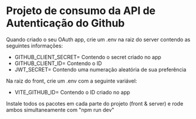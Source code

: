 <h1> Projeto de consumo da API de Autenticação do Github</h1>

<p>Quando criado o seu OAuth app, crie um .env na raiz do server contendo as seguintes informações:</p>

<ul>
  <li>GITHUB_CLIENT_SECRET= Contendo o secret criado no app</li>
  <li>GITHUB_CLIENT_ID= Contendo o ID</li>
  <li>JWT_SECRET= Contendo uma numeração aleatória de sua preferência</li>
</ul>

<p>Na raiz do front, crie um .env com a seguinte variável:</p>

<ul>
  <li>VITE_GITHUB_ID= Contendo o ID criado no app</li>
</ul>

<p>Instale todos os pacotes em cada parte do projeto (front & server) e rode ambos simultaneamente com "npm run dev"</p>
